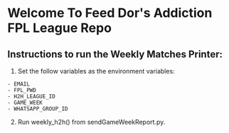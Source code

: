 # Welcome To Feed Dor's Addiction FPL League Repo


## Instructions to run the Weekly Matches Printer:
  1. Set the follow variables as the environment variables:
  
    - EMAIL
    - FPL_PWD
    - H2H_LEAGUE_ID
    - GAME_WEEK
    - WHATSAPP_GROUP_ID
    
  2. Run weekly_h2h() from sendGameWeekReport.py. 
